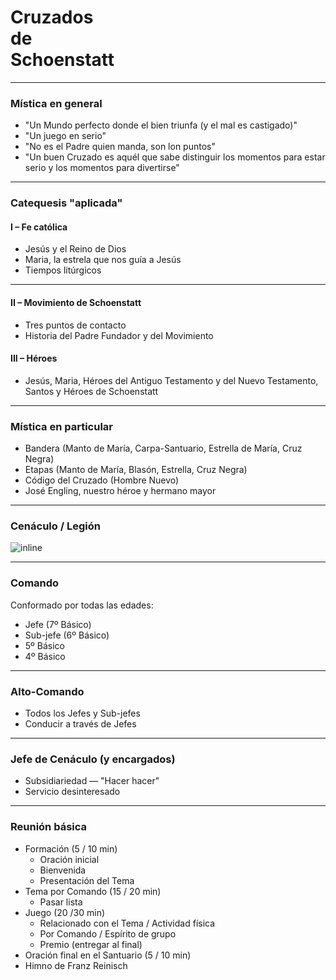 # Cruzados<br>de<br>Schoenstatt

---

### Mística en general

- "Un Mundo perfecto donde el bien triunfa (y el mal es castigado)"
- "Un juego en serio"
- "No es el Padre quien manda, son lon puntos"
- "Un buen Cruzado es aquél que sabe distinguir los momentos para estar serio y los momentos para divertirse"

---

### Catequesis "aplicada"

#### I – Fe católica

- Jesús y el Reino de Dios
- Maria, la estrela que nos guía a Jesús
- Tiempos litúrgicos

---

#### II – Movimiento de Schoenstatt

- Tres puntos de contacto
- Historia del Padre Fundador y del Movimiento

####  III – Héroes

- Jesús, Maria, Héroes del Antiguo Testamento y del Nuevo Testamento, Santos y Héroes de Schoenstatt

---

### Mística en particular

- Bandera (Manto de María, Carpa-Santuario, Estrella de María, Cruz Negra)
- Etapas (Manto de María, Blasón, Estrella, Cruz Negra)
- Código del Cruzado (Hombre Nuevo)
- José Engling, nuestro héroe y hermano mayor

---

### Cenáculo / Legión

![inline](esquema.png)

---

### Comando

Conformado por todas las edades:

- Jefe (7º Básico)
- Sub-jefe (6º Básico)
- 5º Básico
- 4º Básico

---

### Alto-Comando

- Todos los Jefes y Sub-jefes
- Conducir a través de Jefes

---

### Jefe de Cenáculo (y encargados)

- Subsidiariedad — "Hacer hacer"
- Servicio desinteresado

---

### Reunión básica

- Formación (5 / 10 min)
  - Oración inicial
  - Bienvenida
  - Presentación del Tema
- Tema por Comando (15 / 20 min)
  - Pasar lista
- Juego (20 /30 min)
  - Relacionado con el Tema / Actividad física
  - Por Comando / Espírito de grupo
  - Premio (entregar al final)
-  Oración final en el Santuario (5 / 10 min)
  - Himno de Franz Reinisch